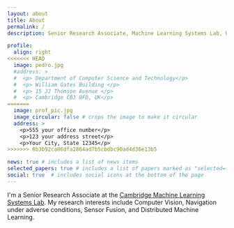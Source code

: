 ```yaml
---
layout: about
title: About
permalink: /
description: Senior Research Associate, Machine Learning Systems Lab, University of Cambridge.

profile:
  align: right
<<<<<<< HEAD
  image: pedro.jpg
  #address: >
  #  <p> Department of Computer Science and Technology</p>
  #  <p> William Gates Building </p>
  #  <p> 15 JJ Thomson Avenue </p>
  #  <p> Cambridge CB3 0FD, UK</p>
=======
  image: prof_pic.jpg
  image_circular: false # crops the image to make it circular
  address: >
    <p>555 your office number</p>
    <p>123 your address street</p>
    <p>Your City, State 12345</p>
>>>>>>> 6b3b92ca06dfa2864ad7b5cbdbc90ad4d36e13b5

news: true # includes a list of news items
selected_papers: true # includes a list of papers marked as "selected={true}"
social: true  # includes social icons at the bottom of the page
---
```


I'm a Senior Research Associate at the [Cambridge Machine Learning Systems Lab](https://mlsys.cst.cam.ac.uk/). My research interests include Computer Vision, Navigation under adverse conditions, Sensor Fusion, and Distributed Machine Learning. 
